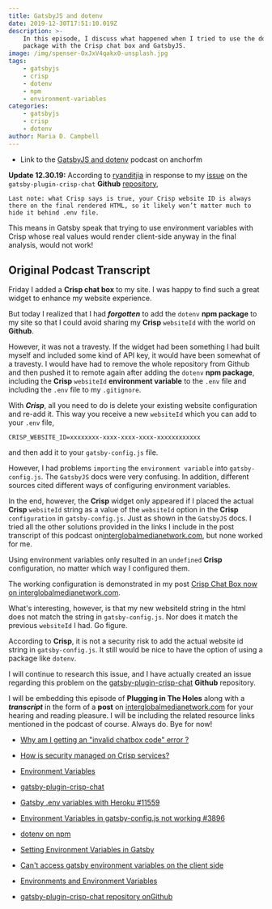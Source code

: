 ```yaml
---
title: GatsbyJS and dotenv
date: 2019-12-30T17:51:10.019Z
description: >-
    In this episode, I discuss what happened when I tried to use the dotenv npm
    package with the Crisp chat box and GatsbyJS.
image: /img/spenser-OxJxV4qakx0-unsplash.jpg
tags:
    - gatsbyjs
    - crisp
    - dotenv
    - npm
    - environment-variables
categories:
    - gatsbyjs
    - crisp
    - dotenv
author: Maria D. Campbell
---
```


-   Link to the
    [GatsbyJS and dotenv](https://anchor.fm/maria-campbell/episodes/GatsbyJS-and-dotenv-e9tiu4)
    podcast on anchorfm

**Update 12.30.19:** According to [ryanditjia](https://github.com/ryanditjia) in
response to my
[issue](https://github.com/ryanditjia/gatsby-plugin-crisp-chat/issues/5) on the
`gatsby-plugin-crisp-chat` **Github**
[repository](https://github.com/ryanditjia/gatsby-plugin-crisp-chat),

```
Last note: what Crisp says is true, your Crisp website ID is always there on the final rendered HTML, so it likely won’t matter much to hide it behind .env file.
```

This means in Gatsby speak that trying to use environment variables with Crisp
whose real values would render client-side anyway in the final analysis, would
not work!

## Original Podcast Transcript

Friday I added a **Crisp chat box** to my site. I was happy to find such a great
widget to enhance my website experience.

But today I realized that I had **_forgotten_** to add the `dotenv` **npm
package** to my site so that I could avoid sharing my **Crisp** `websiteId` with
the world on **Github**.

However, it was not a travesty. If the widget had been something I had built
myself and included some kind of API key, it would have been somewhat of a
travesty. I would have had to remove the whole repository from Github and then
pushed it to remote again after adding the `dotenv` **npm package**, including
the **Crisp** `websiteId` **environment variable** to the `.env` file and
including the `.env` file to my `.gitignore`.

With **_Crisp_**, all you need to do is delete your existing website
configuration and re-add it. This way you receive a new `websiteId` which you
can add to your `.env` file,

```
CRISP_WEBSITE_ID=xxxxxxxx-xxxx-xxxx-xxxx-xxxxxxxxxxxx
```

and then add it to your `gatsby-config.js` file.

However, I had problems `importing` the `environment variable` into
`gatsby-config.js`. The `GatsbyJS` docs were very confusing. In addition,
different sources cited different ways of configuring environment variables.

In the end, however, the **Crisp** widget only appeared if I placed the actual
**Crisp** `websiteId` string as a value of the `websiteId` option in the
**Crisp** `configuration` in `gatsby-config.js`. Just as shown in the `GatsbyJS`
docs. I tried all the other solutions provided in the links I include in the
post transcript of this podcast
on[interglobalmedianetwork.com](https://www.interglobalmedianetwork.com/blog/2019-12-30-gatsbyjs-and-dotenv/),
but none worked for me.

Using environment variables only resulted in an `undefined` **Crisp**
configuration, no matter which way I configured them.

The working configuration is demonstrated in my post
[Crisp Chat Box now on interglobalmedianetwork.com](https://www.interglobalmedianetwork.com/blog/2019-12-28-crisp-chat-box-now-on-interglobalmedianetwork-com/).

What's interesting, however, is that my new websiteId string in the html does
not match the string in `gatsby-config.js`. Nor does it match the previous
`websiteId` I had. Go figure.

According to **Crisp**, it is not a security risk to add the actual website id
string in `gatsby-config.js`. It still would be nice to have the option of using
a package like `dotenv`.

I will continue to research this issue, and I have actually created an issue
regarding this problem on the
[gatsby-plugin-crisp-chat](https://github.com/ryanditjia/gatsby-plugin-crisp-chat/issues/5)
**Github** repository.

I will be embedding this episode of **Plugging in The Holes** along with a
**_transcript_** in the form of a **post** on
[interglobalmedianetwork.com](https://www.interglobalmedianetwork.com/) for your
hearing and reading pleasure. I will be including the related resource links
mentioned in the podcast of course. Always do. Bye for now!

-   [Why am I getting an "invalid chatbox code" error ?](https://help.crisp.chat/en/article/why-am-i-getting-an-invalid-chatbox-code-error-8j93zr/)

-   [How is security managed on Crisp services?](https://help.crisp.chat/en/article/how-is-security-managed-on-crisp-services-1p8p1lm/)

-   [Environment Variables](https://www.gatsbyjs.org/docs/environment-variables/)

-   [gatsby-plugin-crisp-chat](https://www.gatsbyjs.org/packages/gatsby-plugin-crisp-chat/)

-   [Gatsby .env variables with Heroku #11559](https://github.com/gatsbyjs/gatsby/issues/11559)

-   [Environment Variables in gatsby-config.js not working #3896](https://github.com/gatsbyjs/gatsby/issues/3896)

-   [dotenv on npm](https://www.npmjs.com/package/dotenv)

-   [Setting Environment Variables in Gatsby](https://stackoverflow.com/questions/47086881/setting-environment-variables-in-gatsby)

-   [Can't access gatsby environment variables on the client side](https://stackoverflow.com/questions/53741674/cant-access-gatsby-environment-variables-on-the-client-side)

-   [Environments and Environment Variables](https://github.com/gatsbyjs/gatsby/blob/master/docs/docs/environment-variables.md)

-   [gatsby-plugin-crisp-chat repository onGithub](https://github.com/ryanditjia/gatsby-plugin-crisp-chat/issues/5)
